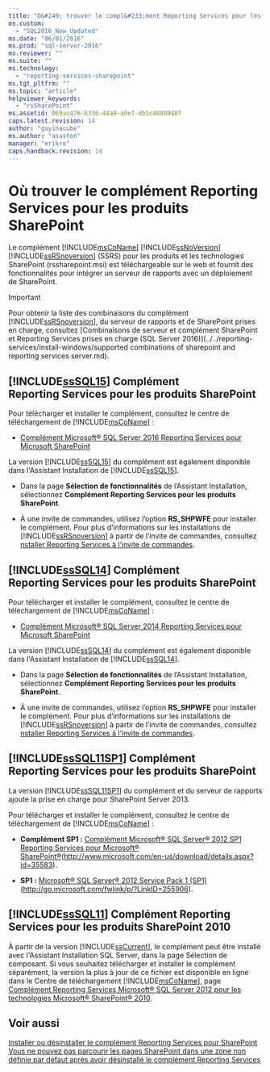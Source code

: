 ```yaml
---
title: "O&#249; trouver le compl&#233;ment Reporting Services pour les produits SharePoint | Microsoft Docs"
ms.custom: 
  - "SQL2016_New_Updated"
ms.date: "06/01/2016"
ms.prod: "sql-server-2016"
ms.reviewer: ""
ms.suite: ""
ms.technology: 
  - "reporting-services-sharepoint"
ms.tgt_pltfrm: ""
ms.topic: "article"
helpviewer_keywords: 
  - "rsSharePoint"
ms.assetid: 069ac476-6336-44a9-a0e7-db1c4888948f
caps.latest.revision: 14
author: "guyinacube"
ms.author: "asaxton"
manager: "erikre"
caps.handback.revision: 14
---
```

# O&#249; trouver le compl&#233;ment Reporting Services pour les produits SharePoint
  Le complément [!INCLUDE[msCoName](../../includes/msconame-md.md)] [!INCLUDE[ssNoVersion](../../includes/ssnoversion-md.md)] [!INCLUDE[ssRSnoversion](../../includes/ssrsnoversion-md.md)] (SSRS) pour les produits et les technologies SharePoint (rssharepoint.msi) est téléchargeable sur le web et fournit des fonctionnalités pour intégrer un serveur de rapports avec un déploiement de SharePoint.  
  
> [!IMPORTANT]  
>  Pour obtenir la liste des combinaisons du complément [!INCLUDE[ssRSnoversion](../../includes/ssrsnoversion-md.md)], du serveur de rapports et de SharePoint prises en charge, consultez [Combinaisons de serveur et complément SharePoint et Reporting Services prises en charge &#40;SQL Server 2016&#41;](../../reporting-services/install-windows/supported combinations of sharepoint and reporting services server.md).  
  
##  <a name="bkmk_sql16"></a> [!INCLUDE[ssSQL15](../../includes/sssql15-md.md)] Complément Reporting Services pour les produits SharePoint  
 Pour télécharger et installer le complément, consultez le centre de téléchargement de [!INCLUDE[msCoName](../../includes/msconame-md.md)] :  
  
-   [Complément Microsoft® SQL Server 2016 Reporting Services pour Microsoft SharePoint](https://www.microsoft.com/download/details.aspx?id=52682)  
  
 La version [!INCLUDE[ssSQL15](../../includes/sssql15-md.md)] du complément est également disponible dans l'Assistant Installation de [!INCLUDE[ssSQL15](../../includes/sssql15-md.md)].  
  
-   Dans la page **Sélection de fonctionnalités** de l’Assistant Installation, sélectionnez **Complément Reporting Services pour les produits SharePoint**.  
  
-   À une invite de commandes, utilisez l’option **RS_SHPWFE** pour installer le complément. Pour plus d’informations sur les installations de [!INCLUDE[ssRSnoversion](../../includes/ssrsnoversion-md.md)] à partir de l’invite de commandes, consultez [nstaller Reporting Services à l’invite de commandes](../../reporting-services/install-windows/install-reporting-services-at-the-command-prompt.md).  
  
##  <a name="bkmk_sql14"></a> [!INCLUDE[ssSQL14](../../includes/sssql14-md.md)] Complément Reporting Services pour les produits SharePoint  
 Pour télécharger et installer le complément, consultez le centre de téléchargement de [!INCLUDE[msCoName](../../includes/msconame-md.md)] :  
  
-   [Complément Microsoft® SQL Server 2014 Reporting Services pour Microsoft SharePoint](http://go.microsoft.com/fwlink/?LinkID=324852)  
  
 La version [!INCLUDE[ssSQL14](../../includes/sssql14-md.md)] du complément est également disponible dans l'Assistant Installation de [!INCLUDE[ssSQL14](../../includes/sssql14-md.md)].  
  
-   Dans la page **Sélection de fonctionnalités** de l’Assistant Installation, sélectionnez **Complément Reporting Services pour les produits SharePoint**.  
  
-   À une invite de commandes, utilisez l’option **RS_SHPWFE** pour installer le complément. Pour plus d’informations sur les installations de [!INCLUDE[ssRSnoversion](../../includes/ssrsnoversion-md.md)] à partir de l’invite de commandes, consultez [nstaller Reporting Services à l’invite de commandes](../../reporting-services/install-windows/install-reporting-services-at-the-command-prompt.md).  
  
##  <a name="bkmk_sql11sp1"></a> [!INCLUDE[ssSQL11SP1](../../includes/sssql11sp1-md.md)] Complément Reporting Services pour les produits SharePoint  
 La version [!INCLUDE[ssSQL11SP1](../../includes/sssql11sp1-md.md)] du complément et du serveur de rapports ajoute la prise en charge pour SharePoint Server 2013.  
  
 Pour télécharger et installer le complément, consultez le centre de téléchargement de [!INCLUDE[msCoName](../../includes/msconame-md.md)] :  
  
-   **Complément SP1 :**  [Complément Microsoft® SQL Server® 2012 SP1 Reporting Services pour Microsoft® SharePoint®](http://www.microsoft.com/download/details.aspx?id=35583)(http://www.microsoft.com/en-us/download/details.aspx?id=35583).  
  
-   **SP1 :**  [Microsoft® SQL Server® 2012 Service Pack 1 (SP1)](http://go.microsoft.com/fwlink/p/?LinkID=255906) (http://go.microsoft.com/fwlink/p/?LinkID=255906).  
  
##  <a name="bkmk_sql11"></a> [!INCLUDE[ssSQL11](../../includes/sssql11-md.md)] Complément Reporting Services pour les produits SharePoint 2010  
 À partir de la version [!INCLUDE[ssCurrent](../../includes/sscurrent-md.md)], le complément peut être installé avec l'Assistant Installation SQL Server, dans la page Sélection de composant. Si vous souhaitez télécharger et installer le complément séparément, la version la plus à jour de ce fichier est disponible en ligne dans le Centre de téléchargement [!INCLUDE[msCoName](../../includes/msconame-md.md)], page [Complément Reporting Services Microsoft® SQL Server 2012 pour les technologies Microsoft® SharePoint® 2010](http://go.microsoft.com/fwlink/?LinkID=207242).   
  
## Voir aussi  
 [Installer ou désinstaller le complément Reporting Services pour SharePoint](../../reporting-services/install-windows/install-or-uninstall-the-reporting-services-add-in-for-sharepoint.md)   
 [Vous ne pouvez pas parcourir les pages SharePoint dans une zone non définie par défaut après avoir désinstallé le complément Reporting Services](http://support.microsoft.com/kb/2009212)  
  
  